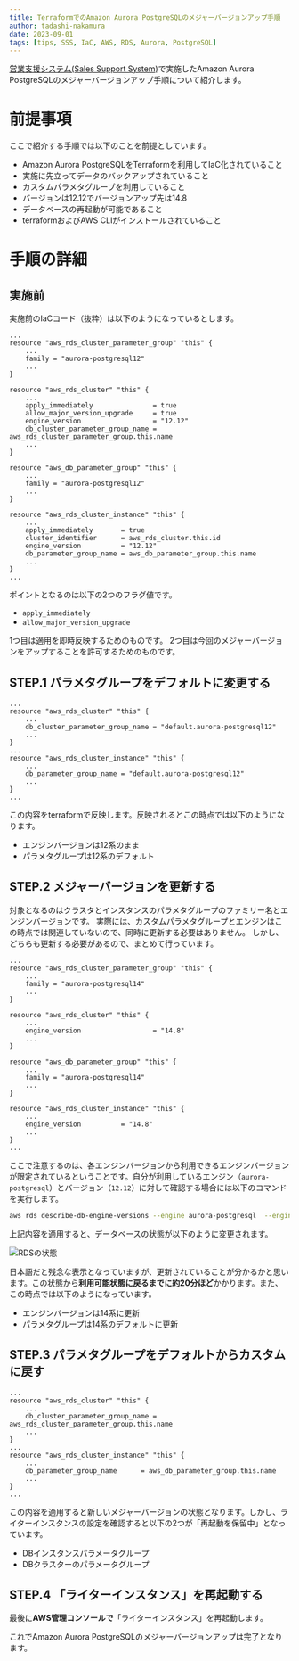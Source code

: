 ```yaml
---
title: TerraformでのAmazon Aurora PostgreSQLのメジャーバージョンアップ手順
author: tadashi-nakamura
date: 2023-09-01
tags: [tips, SSS, IaC, AWS, RDS, Aurora, PostgreSQL]
---
```


[営業支援システム(Sales Support System)](/in-house-project/sss/intro/)で実施したAmazon Aurora PostgreSQLのメジャーバージョンアップ手順について紹介します。


# 前提事項

ここで紹介する手順では以下のことを前提としています。

- Amazon Aurora PostgreSQLをTerraformを利用してIaC化されていること
- 実施に先立ってデータのバックアップされていること
- カスタムパラメタグループを利用していること
- バージョンは12.12でバージョンアップ先は14.8
- データベースの再起動が可能であること
- terraformおよびAWS CLIがインストールされていること

# 手順の詳細

## 実施前

実施前のIaCコード（抜粋）は以下のようになっているとします。

```
...
resource "aws_rds_cluster_parameter_group" "this" {
	...
	family = "aurora-postgresql12"
	...
}

resource "aws_rds_cluster" "this" {
	...
    apply_immediately               = true
    allow_major_version_upgrade     = true 
	engine_version                  = "12.12"
    db_cluster_parameter_group_name = aws_rds_cluster_parameter_group.this.name
	...
}

resource "aws_db_parameter_group" "this" {
	...
	family = "aurora-postgresql12"
	...
}

resource "aws_rds_cluster_instance" "this" {
	...
    apply_immediately       = true
    cluster_identifier      = aws_rds_cluster.this.id
	engine_version          = "12.12"
    db_parameter_group_name = aws_db_parameter_group.this.name
	...
}
...
```

ポイントとなるのは以下の2つのフラグ値です。

- `apply_immediately`
- `allow_major_version_upgrade`

1つ目は適用を即時反映するためのものです。
2つ目は今回のメジャーバージョンをアップすることを許可するためのものです。

## STEP.1 パラメタグループをデフォルトに変更する

```
...
resource "aws_rds_cluster" "this" {
	...
    db_cluster_parameter_group_name = "default.aurora-postgresql12"
	...
}
...
resource "aws_rds_cluster_instance" "this" {
	...
    db_parameter_group_name = "default.aurora-postgresql12"
	...
}
...
```

この内容をterraformで反映します。反映されるとこの時点では以下のようになります。

- エンジンバージョンは12系のまま
- パラメタグループは12系のデフォルト

## STEP.2 メジャーバージョンを更新する

対象となるのはクラスタとインスタンスのパラメタグループのファミリー名とエンジンバージョンです。
実際には、カスタムパラメタグループとエンジンはこの時点では関連していないので、同時に更新する必要はありません。
しかし、どちらも更新する必要があるので、まとめて行っています。

```
...
resource "aws_rds_cluster_parameter_group" "this" {
	...
	family = "aurora-postgresql14"
	...
}

resource "aws_rds_cluster" "this" {
	...
	engine_version                  = "14.8"
	...
}

resource "aws_db_parameter_group" "this" {
	...
	family = "aurora-postgresql14"
	...
}

resource "aws_rds_cluster_instance" "this" {
	...
	engine_version          = "14.8"
	...
}
...
```

ここで注意するのは、各エンジンバージョンから利用できるエンジンバージョンが限定されているということです。自分が利用しているエンジン（`aurora-postgresql`）とバージョン（`12.12`）に対して確認する場合には以下のコマンドを実行します。

```bash
aws rds describe-db-engine-versions --engine aurora-postgresql  --engine-version 12.12 --query "DBEngineVersions[*].ValidUpgradeTarget[*].{EngineVersion:EngineVersion}" --output text
```

上記内容を適用すると、データベースの状態が以下のように変更されます。

![RDSの状態](/img/sss/rds_st.png)

日本語だと残念な表示となっていますが、更新されていることが分かるかと思います。この状態から**利用可能状態に戻るまでに約20分ほど**かかります。また、この時点では以下のようになっています。

- エンジンバージョンは14系に更新
- パラメタグループは14系のデフォルトに更新

## STEP.3 パラメタグループをデフォルトからカスタムに戻す

```
...
resource "aws_rds_cluster" "this" {
    ...
    db_cluster_parameter_group_name = aws_rds_cluster_parameter_group.this.name
    ...
}
...
resource "aws_rds_cluster_instance" "this" {
    ...
    db_parameter_group_name      = aws_db_parameter_group.this.name
	...
}
...
```

この内容を適用すると新しいメジャーバージョンの状態となります。しかし、ライターインスタンスの設定を確認すると以下の2つが「再起動を保留中」となっています。

- DBインスタンスパラメータグループ
- DBクラスターのパラメータグループ

## STEP.4 「ライターインスタンス」を再起動する

最後に**AWS管理コンソールで**「ライターインスタンス」を再起動します。

これでAmazon Aurora PostgreSQLのメジャーバージョンアップは完了となります。
